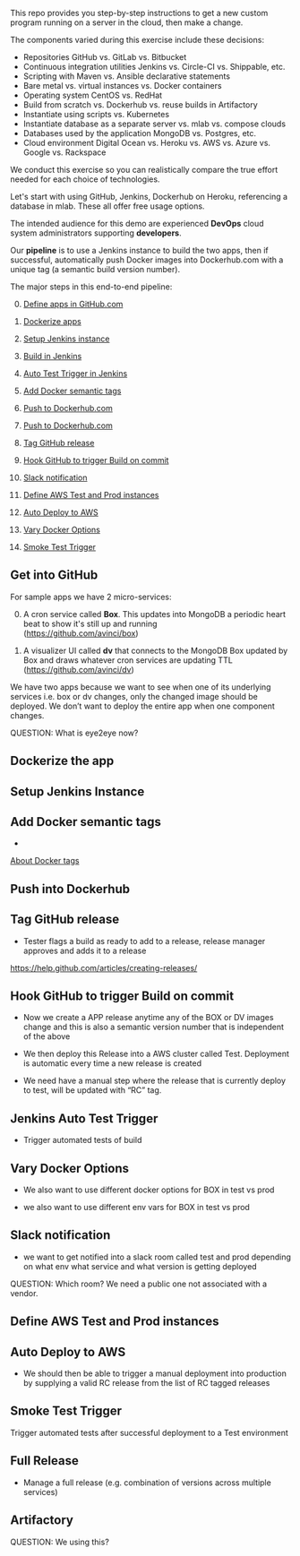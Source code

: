 This repo provides you step-by-step instructions 
to get a new custom program running on a server in the cloud, 
then make a change. 

The components varied during this exercise include these decisions:

   * Repositories GitHub vs. GitLab vs. Bitbucket
   * Continuous integration utilities Jenkins vs. Circle-CI vs. Shippable, etc.
   * Scripting with Maven vs. Ansible declarative statements
   * Bare metal vs. virtual instances vs. Docker containers
   * Operating system CentOS vs. RedHat 
   * Build from scratch vs. Dockerhub vs. reuse builds in Artifactory
   * Instantiate using scripts vs. Kubernetes
   * Instantiate database as a separate server vs. mlab vs. compose clouds
   * Databases used by the application MongoDB vs. Postgres, etc.
   * Cloud environment Digital Ocean vs. Heroku vs. AWS vs. Azure vs. Google vs. Rackspace

We conduct this exercise so you can realistically compare 
the true effort needed for each choice of technologies.

Let's start with using GitHub, Jenkins, Dockerhub on Heroku,
referencing a database in mlab.
These all offer free usage options.

The intended audience for this demo are experienced
<strong>DevOps</strong> cloud system administrators supporting
<strong>developers</strong>.

Our <strong>pipeline</strong> is to use a Jenkins instance 
to build the two apps,
then if successful, automatically push Docker images into Dockerhub.com
with a unique tag (a semantic build version number).

The major steps in this end-to-end pipeline:

   0. <a href="#InGitHub">Define apps in GitHub.com</a>
   0. <a href="#Dockerize">Dockerize apps</a>
   0. <a href="#JenkinsIn">Setup Jenkins instance</a>
   0. <a href="#JenkinsBuild">Build in Jenkins</a>
   0. <a href="#JenkinsAutoTests">Auto Test Trigger in Jenkins</a>

   0. <a href="#TagDocker">Add Docker semantic tags</a>
   0. <a href="#Push2Dockerhub">Push to Dockerhub.com</a>
   0. <a href="#Push2Dockerhub">Push to Dockerhub.com</a>
   0. <a href="#TagGitHub">Tag GitHub release</a>
   0. <a href="#CommitTrigger">Hook GitHub to trigger Build on commit</a>
   0. <a href="#SlackNotification">Slack notification</a>

   0. <a href="#DefineAWS">Define AWS Test and Prod instances</a>
   0. <a href="#DeployAWS">Auto Deploy to AWS</a>
   0. <a href="#VaryDockerOptions">Vary Docker Options</a>
   0. <a href="#SmokeTests">Smoke Test Trigger</a>


<a name="InGitHub"></a>

## Get into GitHub #
 
For sample apps we have 2 micro-services:

   0. A cron service called <strong>Box</strong>. 
   This updates into MongoDB a periodic heart beat 
   to show it's still up and running<br />
   (https://github.com/avinci/box)

   0. A visualizer UI called <strong>dv</strong>
   that connects to the MongoDB Box updated by Box and 
   draws whatever cron services are updating TTL<br />
   (https://github.com/avinci/dv)

We have two apps because we want to see when
one of its underlying services i.e. box or dv changes,
only the changed image should be deployed.
We don’t want to deploy the entire app when one component changes.


QUESTION: What is eye2eye now?

<a name="Dockerize"></a>

## Dockerize the app #


<a name="JenkinsIn"></a>

## Setup Jenkins Instance #
 

<a name="TagDocker"></a>

## Add Docker semantic tags

   * <a target="_blank" href="https://docs.docker.com/engine/reference/commandline/tag/">
   About Docker tags</a>


<a name="Push2Dockerhub"></a>

## Push into Dockerhub #
 


<a name="TagGitHub"></a>

## Tag GitHub release #

* Tester flags a build as ready to add to a release, release manager approves and adds it to a release


https://help.github.com/articles/creating-releases/

 
<a name="CommitTrigger"></a>

## Hook GitHub to trigger Build on commit #

- Now we create a APP release anytime any of the BOX or DV images change and 
this is also a semantic version number that is independent of the above

- We then deploy this Release into a AWS cluster called Test. 
Deployment is automatic every time a new release is created

- We need have a manual step where the release that is currently deploy to test, 
will be updated with “RC” tag.


<a name="JenkinsAutoTests"></a>

## Jenkins Auto Test Trigger #
 
* Trigger automated tests of build 



<a name="VaryDockerOptions"></a>

## Vary Docker Options #

- We also want to use different docker options for BOX in test vs prod

- we also want to use different env vars for BOX in test vs prod


<a name="SlackNotification"></a>

## Slack notification #
 
- we want to get notified into a slack room called test and prod 
depending on what env what service and what version is getting deployed

QUESTION: Which room?  We need a public one not associated with a vendor.


<a name="DefineAWS"></a>

## Define AWS Test and Prod instances #


 
<a name="DeployAWS"></a>

## Auto Deploy to AWS #

- We should then be able to trigger a manual deployment into production by 
supplying a valid RC release from the list of RC tagged releases


<a name="SmokeTests"></a>

## Smoke Test Trigger #
 
Trigger automated tests after successful deployment to a Test environment


<a name="FullReleaes"></a>

## Full Release #

* Manage a full release (e.g. combination of versions across multiple services)


<a name="Artifactory"></a>

## Artifactory #

QUESTION: We using this?
